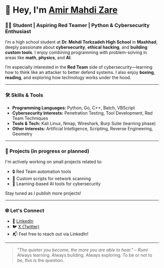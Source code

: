 # 👋 Hey, I'm [Amir Mahdi Zare](https://github.com/amir138722)

### 🧑‍🎓 Student | Aspiring Red Teamer | Python & Cybersecurity Enthusiast

I’m a high school student at **Dr. Mehdi Torkzadeh High School** in **Mashhad**, deeply passionate about **cybersecurity**, **ethical hacking**, and **building custom tools**. I enjoy combining programming with problem-solving in areas like **math**, **physics**, and **AI**.

I’m especially interested in the **Red Team** side of cybersecurity—learning how to think like an attacker to better defend systems. I also enjoy **boxing**, **reading**, and exploring how technology works under the hood.

---

### 🛠️ Skills & Tools

- **Programming Languages:** Python, Go, C++, Batch, VBScript
- **Cybersecurity Interests:** Penetration Testing, Tool Development, Red Team Techniques
- **Tools & Tech:** Kali Linux, Nmap, Wireshark, Burp Suite (learning phase)
- **Other Interests:** Artificial Intelligence, Scripting, Reverse Engineering, Geometry

---

### 🚧 Projects (in progress or planned)

I'm actively working on small projects related to:

- 🔒 Red Team automation tools
- 📁 Custom scripts for network scanning
- 🧠 Learning-based AI tools for cybersecurity

Stay tuned as I publish more projects!

---

### 🌐 Let's Connect

- 💼 [LinkedIn](https://www.linkedin.com/in/amir13872/)
- 🐦 [X (Twitter)](https://x.com/amirmahdizare)
- 📬 Feel free to reach out via LinkedIn!

---

> _"The quieter you become, the more you are able to hear." – Rumi_  
> Always learning. Always building. Always exploring.
> To be or not to be, this is the question.
